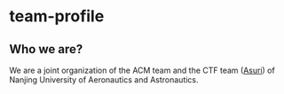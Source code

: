 # team-profile

## Who we are?

We are a joint organization of the ACM team and the CTF team ([Asuri](https://asuri.club/)) of Nanjing University of Aeronautics and Astronautics.
